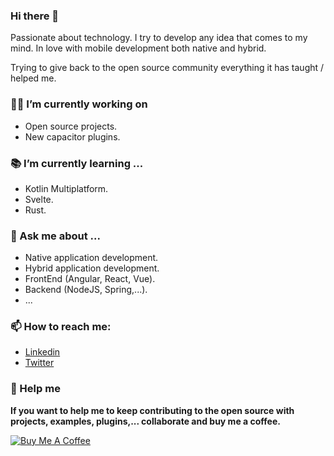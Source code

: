 ### Hi there 👋

Passionate about technology. I try to develop any idea that comes to my mind. In love with mobile development both native and hybrid. 

Trying to give back to the open source community everything it has taught / helped me.

### 👨‍💻 I’m currently working on

  * Open source projects.
  * New capacitor plugins.

### 📚 I’m currently learning ...
  
  * Kotlin Multiplatform.
  * Svelte.
  * Rust.

### 💬 Ask me about ...

  * Native application development.
  * Hybrid application development.
  * FrontEnd (Angular, React, Vue).
  * Backend (NodeJS, Spring,...).
  * ...

### 📫 How to reach me:

  * [Linkedin](https://es.linkedin.com/in/adri%C3%A1n-brito-pacheco-68bba928)
  * [Twitter](https://twitter.com/adrianbritopach?lang=es)
  
### 💸 Help me

**If you want to help me to keep contributing to the open source with projects, examples, plugins,... collaborate and buy me a coffee.**

<a href="https://www.buymeacoffee.com/h6WVj4HcD" target="_blank"><img src="https://www.buymeacoffee.com/assets/img/custom_images/yellow_img.png" alt="Buy Me A Coffee"></a>




